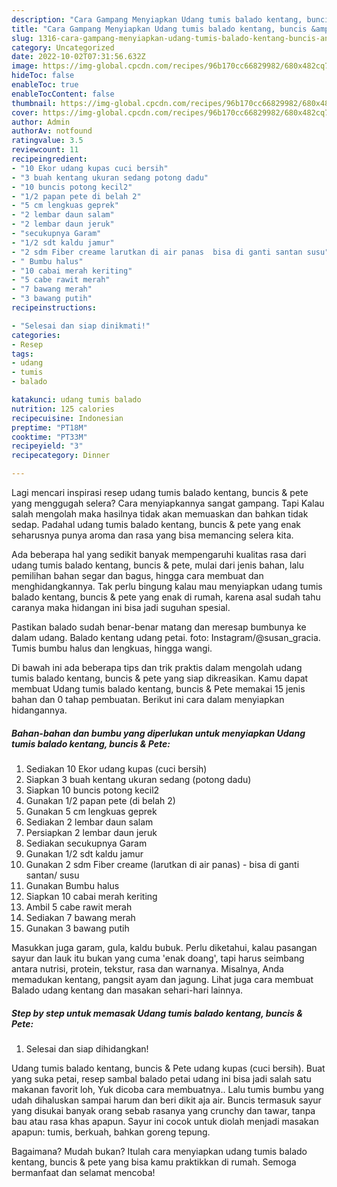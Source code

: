 ```yaml
---
description: "Cara Gampang Menyiapkan Udang tumis balado kentang, buncis &amp;amp; Pete yang Sempurna, Buat Buka Puasa Lezat Sekali"
title: "Cara Gampang Menyiapkan Udang tumis balado kentang, buncis &amp;amp; Pete yang Sempurna, Buat Buka Puasa Lezat Sekali"
slug: 1316-cara-gampang-menyiapkan-udang-tumis-balado-kentang-buncis-and-amp-pete-yang-sempurna-buat-buka-puasa-lezat-sekali
category: Uncategorized
date: 2022-10-02T07:31:56.632Z
image: https://img-global.cpcdn.com/recipes/96b170cc66829982/680x482cq70/udang-tumis-balado-kentang-buncis-pete-foto-resep-utama.jpg
hideToc: false
enableToc: true
enableTocContent: false
thumbnail: https://img-global.cpcdn.com/recipes/96b170cc66829982/680x482cq70/udang-tumis-balado-kentang-buncis-pete-foto-resep-utama.jpg
cover: https://img-global.cpcdn.com/recipes/96b170cc66829982/680x482cq70/udang-tumis-balado-kentang-buncis-pete-foto-resep-utama.jpg
author: Admin
authorAv: notfound
ratingvalue: 3.5
reviewcount: 11
recipeingredient:
- "10 Ekor udang kupas cuci bersih"
- "3 buah kentang ukuran sedang potong dadu"
- "10 buncis potong kecil2"
- "1/2 papan pete di belah 2"
- "5 cm lengkuas geprek"
- "2 lembar daun salam"
- "2 lembar daun jeruk"
- "secukupnya Garam"
- "1/2 sdt kaldu jamur"
- "2 sdm Fiber creame larutkan di air panas  bisa di ganti santan susu"
- " Bumbu halus"
- "10 cabai merah keriting"
- "5 cabe rawit merah"
- "7 bawang merah"
- "3 bawang putih"
recipeinstructions:

- "Selesai dan siap dinikmati!"
categories:
- Resep
tags:
- udang
- tumis
- balado

katakunci: udang tumis balado 
nutrition: 125 calories
recipecuisine: Indonesian
preptime: "PT18M"
cooktime: "PT33M"
recipeyield: "3"
recipecategory: Dinner

---
```



Lagi mencari inspirasi resep udang tumis balado kentang, buncis &amp; pete yang menggugah selera? Cara menyiapkannya sangat gampang. Tapi Kalau salah mengolah maka hasilnya tidak akan memuaskan dan bahkan tidak sedap. Padahal udang tumis balado kentang, buncis &amp; pete yang enak seharusnya punya aroma dan rasa yang bisa memancing selera kita.


Ada beberapa hal yang sedikit banyak mempengaruhi kualitas rasa dari udang tumis balado kentang, buncis &amp; pete, mulai dari jenis bahan, lalu pemilihan bahan segar dan bagus, hingga cara membuat dan menghidangkannya. Tak perlu bingung kalau mau menyiapkan udang tumis balado kentang, buncis &amp; pete yang enak di rumah, karena asal sudah tahu caranya maka hidangan ini bisa jadi suguhan spesial.

Pastikan balado sudah benar-benar matang dan meresap bumbunya ke dalam udang. Balado kentang udang petai. foto: Instagram/@susan_gracia. Tumis bumbu halus dan lengkuas, hingga wangi.


Di bawah ini ada beberapa tips dan trik praktis dalam mengolah udang tumis balado kentang, buncis &amp; pete yang siap dikreasikan. Kamu dapat membuat Udang tumis balado kentang, buncis &amp; Pete memakai 15 jenis bahan dan 0 tahap pembuatan. Berikut ini cara dalam menyiapkan hidangannya.

<!--inarticleads1-->

##### Bahan-bahan dan bumbu yang diperlukan untuk menyiapkan Udang tumis balado kentang, buncis &amp; Pete:

1. Sediakan 10 Ekor udang kupas (cuci bersih)
1. Siapkan 3 buah kentang ukuran sedang (potong dadu)
1. Siapkan 10 buncis potong kecil2
1. Gunakan 1/2 papan pete (di belah 2)
1. Gunakan 5 cm lengkuas geprek
1. Sediakan 2 lembar daun salam
1. Persiapkan 2 lembar daun jeruk
1. Sediakan secukupnya Garam
1. Gunakan 1/2 sdt kaldu jamur
1. Gunakan 2 sdm Fiber creame (larutkan di air panas) - bisa di ganti santan/ susu
1. Gunakan  Bumbu halus
1. Siapkan 10 cabai merah keriting
1. Ambil 5 cabe rawit merah
1. Sediakan 7 bawang merah
1. Gunakan 3 bawang putih


Masukkan juga garam, gula, kaldu bubuk. Perlu diketahui, kalau pasangan sayur dan lauk itu bukan yang cuma &#39;enak doang&#39;, tapi harus seimbang antara nutrisi, protein, tekstur, rasa dan warnanya. Misalnya, Anda memadukan kentang, pangsit ayam dan jagung. Lihat juga cara membuat Balado udang kentang dan masakan sehari-hari lainnya. 

<!--inarticleads2-->

##### Step by step untuk memasak Udang tumis balado kentang, buncis &amp; Pete:


1. Selesai dan siap dihidangkan!

Udang tumis balado kentang, buncis &amp; Pete udang kupas (cuci bersih). Buat yang suka petai, resep sambal balado petai udang ini bisa jadi salah satu makanan favorit loh, Yuk dicoba cara membuatnya.. Lalu tumis bumbu yang udah dihaluskan sampai harum dan beri dikit aja air. Buncis termasuk sayur yang disukai banyak orang sebab rasanya yang crunchy dan tawar, tanpa bau atau rasa khas apapun. Sayur ini cocok untuk diolah menjadi masakan apapun: tumis, berkuah, bahkan goreng tepung. 

Bagaimana? Mudah bukan? Itulah cara menyiapkan udang tumis balado kentang, buncis &amp; pete yang bisa kamu praktikkan di rumah. Semoga bermanfaat dan selamat mencoba!
